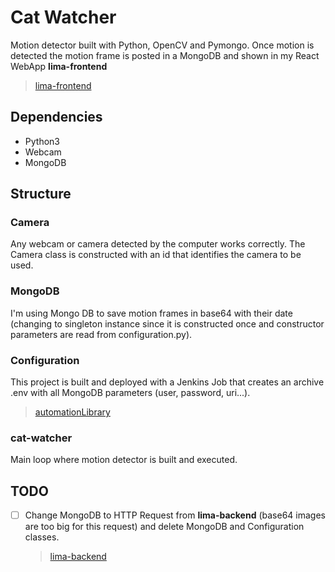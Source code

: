 # Cat Watcher
Motion detector built with Python, OpenCV and Pymongo. Once motion is detected the motion frame is posted in a MongoDB and shown in my React WebApp __lima-frontend__
> [lima-frontend](https://github.com/R-dVL/lima-frontend)

## Dependencies
- Python3
- Webcam
- MongoDB

## Structure
### Camera
Any webcam or camera detected by the computer works correctly. The Camera class is constructed with an id that identifies the camera to be used.

### MongoDB
I'm using Mongo DB to save motion frames in base64 with their date (changing to singleton instance since it is constructed once and constructor parameters are read from configuration.py).

### Configuration
This project is built and deployed with a Jenkins Job that creates an archive .env with all MongoDB parameters (user, password, uri...).
> [automationLibrary](https://github.com/R-dVL/automationLibrary)

### cat-watcher
Main loop where motion detector is built and executed.

## TODO
- [ ] Change MongoDB to HTTP Request from __lima-backend__ (base64 images are too big for this request) and delete MongoDB and Configuration classes.
  > [lima-backend](https://github.com/R-dVL/lima-backend)
